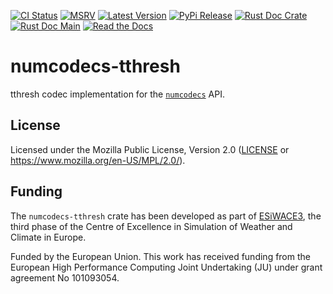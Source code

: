 [![CI Status]][workflow] [![MSRV]][repo] [![Latest Version]][crates.io] [![PyPi Release]][pypi] [![Rust Doc Crate]][docs.rs] [![Rust Doc Main]][docs] [![Read the Docs]][rtdocs]

[CI Status]: https://img.shields.io/github/actions/workflow/status/juntyr/numcodecs-rs/ci.yml?branch=main
[workflow]: https://github.com/juntyr/numcodecs-rs/actions/workflows/ci.yml?query=branch%3Amain

[MSRV]: https://img.shields.io/badge/MSRV-1.87.0-blue
[repo]: https://github.com/juntyr/numcodecs-rs

[Latest Version]: https://img.shields.io/crates/v/numcodecs-tthresh
[crates.io]: https://crates.io/crates/numcodecs-tthresh

[PyPi Release]: https://img.shields.io/pypi/v/numcodecs-wasm-tthresh.svg
[pypi]: https://pypi.python.org/pypi/numcodecs-wasm-tthresh

[Rust Doc Crate]: https://img.shields.io/docsrs/numcodecs-tthresh
[docs.rs]: https://docs.rs/numcodecs-tthresh/

[Rust Doc Main]: https://img.shields.io/badge/docs-main-blue
[docs]: https://juntyr.github.io/numcodecs-rs/numcodecs_tthresh

[Read the Docs]: https://img.shields.io/readthedocs/numcodecs-wasm?label=readthedocs
[rtdocs]: https://numcodecs-wasm.readthedocs.io/en/stable/api/numcodecs_wasm_tthresh/

# numcodecs-tthresh

tthresh codec implementation for the [`numcodecs`] API.

[`numcodecs`]: https://docs.rs/numcodecs/0.2/numcodecs/

## License

Licensed under the Mozilla Public License, Version 2.0 ([LICENSE](LICENSE) or https://www.mozilla.org/en-US/MPL/2.0/).

## Funding

The `numcodecs-tthresh` crate has been developed as part of [ESiWACE3](https://www.esiwace.eu), the third phase of the Centre of Excellence in Simulation of Weather and Climate in Europe.

Funded by the European Union. This work has received funding from the European High Performance Computing Joint Undertaking (JU) under grant agreement No 101093054.

